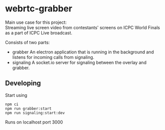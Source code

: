 webrtc-grabber
==========
Main use case for this project:  
Streaming live screen video from contestants' screens on ICPC World Finals as a part of ICPC Live broadcast.  

Consists of two parts:  
- grabber
An electron application that is running in the background and listens for incoming calls from signaling.
- signaling
A socket.io server for signaling between the overlay and grabber.


## Developing
Start using
```
npm ci
npm run grabber:start
npm run signaling:start:dev
```
Runs on localhost port 3000
